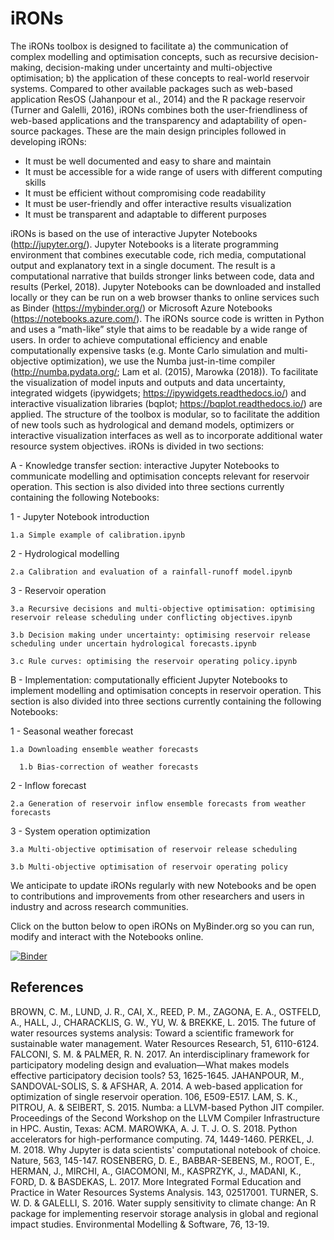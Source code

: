 # iRONs
The iRONs toolbox is designed to facilitate a) the communication of complex modelling and optimisation concepts, such as recursive decision-making, decision-making under uncertainty and multi-objective optimisation; b) the application of these concepts to real-world reservoir systems. Compared to other available packages such as web-based application ResOS (Jahanpour et al., 2014) and the R package reservoir (Turner and Galelli, 2016), iRONs combines both the user-friendliness of web-based applications and the transparency and adaptability of open-source packages. These are the main design principles followed in developing iRONs:

-	It must be well documented and easy to share and maintain
-	It must be accessible for a wide range of users with different computing skills
-	It must be efficient without compromising code readability
-	It must be user-friendly and offer interactive results visualization
-	It must be transparent and adaptable to different purposes

iRONs is based on the use of interactive Jupyter Notebooks (http://jupyter.org/). Jupyter Notebooks is a literate programming environment that combines executable code, rich media, computational output and explanatory text in a single document. The result is a computational narrative that builds stronger links between code, data and results (Perkel, 2018). Jupyter Notebooks can be downloaded and installed locally or they can be run on a web browser thanks to online services such as Binder (https://mybinder.org/) or Microsoft Azure Notebooks (https://notebooks.azure.com/). The iRONs source code is written in Python and uses a “math-like” style that aims to be readable by a wide range of users. In order to achieve computational efficiency and enable computationally expensive tasks (e.g. Monte Carlo simulation and multi-objective optimization), we use the Numba just-in-time compiler (http://numba.pydata.org/; Lam et al. (2015), Marowka (2018)). To facilitate the visualization of model inputs and outputs and data uncertainty, integrated widgets (ipywidgets; https://ipywidgets.readthedocs.io/) and interactive visualization libraries (bqplot; https://bqplot.readthedocs.io/) are applied. The structure of the toolbox is modular, so to facilitate the addition of new tools such as hydrological and demand models, optimizers or interactive visualization interfaces as well as to incorporate additional water resource system objectives.
iRONs is divided in two sections:

A -	Knowledge transfer section: interactive Jupyter Notebooks to communicate modelling and optimisation concepts relevant for reservoir operation. This section is also divided into three sections currently containing the following Notebooks:

  1 - Jupyter Notebook introduction
  
    1.a	Simple example of calibration.ipynb
    
  2 - Hydrological modelling
  
    2.a	Calibration and evaluation of a rainfall-runoff model.ipynb
    
  3 - Reservoir operation
  
    3.a	Recursive decisions and multi-objective optimisation: optimising reservoir release scheduling under conflicting objectives.ipynb
    
    3.b	Decision making under uncertainty: optimising reservoir release scheduling under uncertain hydrological forecasts.ipynb
    
    3.c	Rule curves: optimising the reservoir operating policy.ipynb

B -	Implementation: computationally efficient Jupyter Notebooks to implement modelling and optimisation concepts in reservoir operation. This section is also divided into three sections currently containing the following Notebooks:

  1 - Seasonal weather forecast
  
    1.a	Downloading ensemble weather forecasts 
    
	  1.b Bias-correction of weather forecasts 
	  
  2 - Inflow forecast
  
    2.a	Generation of reservoir inflow ensemble forecasts from weather forecasts 
    
  3 - System operation optimization
  
    3.a	Multi-objective optimisation of reservoir release scheduling 
    
    3.b	Multi-objective optimisation of reservoir operating policy
    
We anticipate to update iRONs regularly with new Notebooks and be open to contributions and improvements from other researchers and users in industry and across research communities.

Click on the button below to open iRONs on MyBinder.org so you can run, modify and interact with the Notebooks online.

[![Binder](https://mybinder.org/badge_logo.svg)](https://mybinder.org/v2/gh/AndresPenuela/iRONs.git/master)

## References
BROWN, C. M., LUND, J. R., CAI, X., REED, P. M., ZAGONA, E. A., OSTFELD, A., HALL, J., CHARACKLIS, G. W., YU, W. & BREKKE, L. 2015. The future of water resources systems analysis: Toward a scientific framework for sustainable water management. Water Resources Research, 51, 6110-6124.
FALCONI, S. M. & PALMER, R. N. 2017. An interdisciplinary framework for participatory modeling design and evaluation—What makes models effective participatory decision tools? 53, 1625-1645.
JAHANPOUR, M., SANDOVAL-SOLIS, S. & AFSHAR, A. 2014. A web-based application for optimization of single reservoir operation. 106, E509-E517.
LAM, S. K., PITROU, A. & SEIBERT, S. 2015. Numba: a LLVM-based Python JIT compiler. Proceedings of the Second Workshop on the LLVM Compiler Infrastructure in HPC. Austin, Texas: ACM.
MAROWKA, A. J. T. J. O. S. 2018. Python accelerators for high-performance computing. 74, 1449-1460.
PERKEL, J. M. 2018. Why Jupyter is data scientists' computational notebook of choice. Nature, 563, 145-147.
ROSENBERG, D. E., BABBAR-SEBENS, M., ROOT, E., HERMAN, J., MIRCHI, A., GIACOMONI, M., KASPRZYK, J., MADANI, K., FORD, D. & BASDEKAS, L. 2017. More Integrated Formal Education and Practice in Water Resources Systems Analysis. 143, 02517001.
TURNER, S. W. D. & GALELLI, S. 2016. Water supply sensitivity to climate change: An R package for implementing reservoir storage analysis in global and regional impact studies. Environmental Modelling & Software, 76, 13-19.

